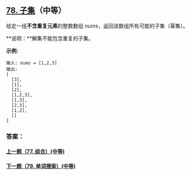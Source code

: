 ## [78. 子集](https://leetcode-cn.com/problems/subsets/)（中等）

给定一组**不含重复元素**的整数数组 *nums*，返回该数组所有可能的子集（幂集）。

**说明：**解集不能包含重复的子集。

**示例:**

```
输入: nums = [1,2,3]
输出:
[
  [3],
  [1],
  [2],
  [1,2,3],
  [1,3],
  [2,3],
  [1,2],
  []
]
```



### 答案：



#### [上一题（77. 组合）(中等)](https://github.com/sdwwld/leetCode/blob/master/src/main/java/com/wld/java/leetcode/leetCode0077.md)

#### [下一题（79. 单词搜索）(中等)](https://github.com/sdwwld/leetCode/blob/master/src/main/java/com/wld/java/leetcode/leetCode0079.md)